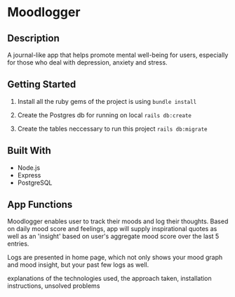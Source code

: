 # Moodlogger

## Description

A journal-like app that helps promote mental well-being for users, especially for those who deal with depression, anxiety and stress. 

## Getting Started

1. Install all the ruby gems of the project is using
`
bundle install
`

2. Create the Postgres db for running on local
`
rails db:create
`
3. Create the tables neccessary to run this project
`
rails db:migrate
`

## Built With

* Node.js
* Express
* PostgreSQL

## App Functions

Moodlogger enables user to track their moods and log their thoughts. Based on daily mood score and feelings, app will supply inspirational quotes as well as an 'insight' based on user's aggregate mood score over the last 5 entries.

Logs are presented in home page, which not only shows your mood graph and mood insight, but your past few logs as well.

explanations of the technologies used, the approach taken, installation instructions, unsolved problems



